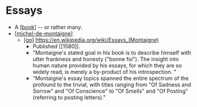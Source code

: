 # Essays

- A [[book]] -- or rather many.
- [[michel-de-montaigne]]
  - [[go]] https://en.wikipedia.org/wiki/Essays_(Montaigne)
    - Published [[1580]].
    - "Montaigne's stated goal in his book is to describe himself with utter frankness and honesty ("bonne foi"). The insight into human nature provided by his essays, for which they are so widely read, is merely a by-product of his introspection. "
    - "Montaigne's essay topics spanned the entire spectrum of the profound to the trivial, with titles ranging from "Of Sadness and Sorrow" and "Of Conscience" to "Of Smells" and "Of Posting" (referring to posting letters)."


[//begin]: # "Autogenerated link references for markdown compatibility"
[book]: book "Book"
[michel-de-montaigne]: michel-de-montaigne "Michel De Montaigne"
[go]: go "Go"
[//end]: # "Autogenerated link references"